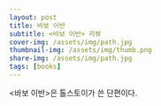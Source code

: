 ```yaml
---
layout: post
title: 바보 이반
subtitle: <바보 이반> 리뷰
cover-img: /assets/img/path.jpg
thumbnail-img: /assets/img/thumb.png
share-img: /assets/img/path.jpg
tags: [books]
---
```


<바보 이반>은 톨스토이가 쓴 단편이다.
